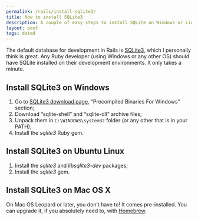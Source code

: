 ```yaml
---
permalink: /rails/install-sqlite3/
title: How to install SQLite3
description: A couple of easy steps to install SQLite on Windows or Linux
layout: post
tags: dated
---
```


The default database for development in Rails is [SQLite3][1], which I personally think is great. Any Ruby developer (using Windows or any other OS) should have SQLite installed on their development environments. It only takes a minute.

<h2 id="windows">Install SQLite3 on Windows</h2>

1. Go to [SQLite3 download page][3], “Precompiled Binaries For Windows” section;
2. Download “sqlite-shell” and “sqlite-dll” archive files;
3. Unpack them in `C:\WINDOWS\system32` folder (or any other that is in your PATH);
4. Install the <i>sqlite3</i> Ruby gem.

<h2 id="linux">Install SQLite3 on Ubuntu Linux</h2>

1. Install the <i>sqlite3</i> and <i>libsqlite3-dev</i> packages;
2. Install the <i>sqlite3</i> gem.

<h2 id="mac">Install SQLite3 on Mac OS X</h2>

On Mac OS Leopard or later, you don’t have to! It comes pre-installed. You can upgrade it, if you absolutely need to, with [Homebrew][].


[1]: http://www.sqlite.org/
[3]: http://www.sqlite.org/download.html
[homebrew]: http://mxcl.github.com/homebrew/